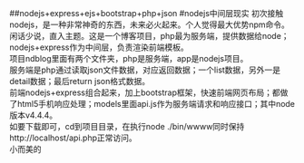 ##nodejs+express+ejs+bootstrap+php+json
#nodejs中间层现实
初次接触nodejs，是一种非常神奇的东西，未来必火起来。个人觉得最大优势npm命令。 <br />
闲话少说，直入主题。这是一个博客项目，php最为服务端，提供数据给node；nodejs+express作为中间层，负责渲染前端模板。 <br />
项目ndblog里面有两个文件夹，php是服务端，app是nodejs项目。 <br />
服务端是php通过读取json文件数据，对应返回数据；一个list数据，另外一是detail数据；最后return json格式数据。 <br />
前端nodejs+express组合起来，加上bootstrap框架，快速前端网页布局；都做了html5手机响应处理；models里面api.js作为服务端请求和响应接口；其中node版本v4.4.4。 <br />
如要下载即可，cd到项目目录，在执行node ./bin/wwww同时保持http://localhost/api.php正常访问。 <br />
小而美的 <br />

